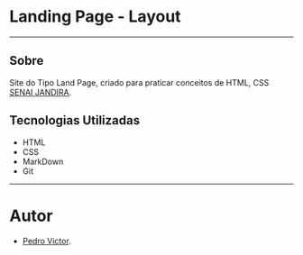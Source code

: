 # Landing Page - Layout



---
## Sobre

Site do Tipo Land Page, criado para praticar conceitos de HTML, CSS [SENAI JANDIRA](https://sp.senai.br/unidade/jandira/).

## Tecnologias Utilizadas 

- HTML 
- CSS 
- MarkDown
- Git
---
# Autor 
- [Pedro Victor](https://www.linkedin.com/in/pedro-rodrigues-41169031b/).
